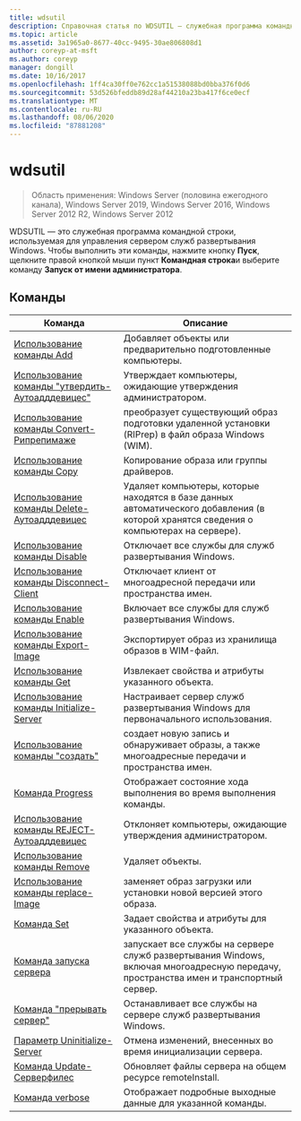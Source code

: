 ```yaml
---
title: wdsutil
description: Справочная статья по WDSUTIL — служебная программа командной строки, используемая для управления сервером служб развертывания Windows.
ms.topic: article
ms.assetid: 3a1965a0-8677-40cc-9495-30ae806808d1
author: coreyp-at-msft
ms.author: coreyp
manager: dongill
ms.date: 10/16/2017
ms.openlocfilehash: 1ff4ca30ff0e762cc1a51538088bd0bba376f0d6
ms.sourcegitcommit: 53d526bfeddb89d28af44210a23ba417f6ce0ecf
ms.translationtype: MT
ms.contentlocale: ru-RU
ms.lasthandoff: 08/06/2020
ms.locfileid: "87881208"
---
```

# <a name="wdsutil"></a>wdsutil

> Область применения: Windows Server (половина ежегодного канала), Windows Server 2019, Windows Server 2016, Windows Server 2012 R2, Windows Server 2012

WDSUTIL — это служебная программа командной строки, используемая для управления сервером служб развертывания Windows. Чтобы выполнить эти команды, нажмите кнопку **Пуск**, щелкните правой кнопкой мыши пункт **Командная строка**и выберите команду **Запуск от имени администратора**.
## <a name="commands"></a>Команды
|Команда|Описание|
|------|--------|
|[Использование команды Add](using-the-add-command.md)|Добавляет объекты или предварительно подготовленные компьютеры.|
|[Использование команды "утвердить-Аутоадддевицес"](using-the-approve-autoadddevices-command.md)|Утверждает компьютеры, ожидающие утверждения администратором.|
|[Использование команды Convert-Рипрепимаже](using-the-convert-riprepimage-command.md)|преобразует существующий образ подготовки удаленной установки (RIPrep) в файл образа Windows (WIM).|
|[Использование команды Copy](using-the-copy-command.md)|Копирование образа или группы драйверов.|
|[Использование команды Delete-Аутоадддевицес](using-the-delete-autoadddevices-command.md)|Удаляет компьютеры, которые находятся в базе данных автоматического добавления (в которой хранятся сведения о компьютерах на сервере).|
|[Использование команды Disable](using-the-disable-command.md)|Отключает все службы для служб развертывания Windows.|
|[Использование команды Disconnect-Client](using-the-disconnect-client-command.md)|Отключает клиент от многоадресной передачи или пространства имен.|
|[Использование команды Enable](using-the-enable-command.md)|Включает все службы для служб развертывания Windows.|
|[Использование команды Export-Image](using-the-export-image-command.md)|Экспортирует образ из хранилища образов в WIM-файл.|
|[Использование команды Get](using-the-get-command.md)|Извлекает свойства и атрибуты указанного объекта.|
|[Использование команды Initialize-Server](using-the-initialize-server-command.md)|Настраивает сервер служб развертывания Windows для первоначального использования.|
|[Использование команды "создать"](using-the-new-command.md)|создает новую запись и обнаруживает образы, а также многоадресные передачи и пространства имен.|
|[Команда Progress](the-progress-command.md)|Отображает состояние хода выполнения во время выполнения команды.|
|[Использование команды REJECT-Аутоадддевицес](using-the-reject-autoadddevices-command.md)|Отклоняет компьютеры, ожидающие утверждения администратором.|
|[Использование команды Remove](using-the-remove-command.md)|Удаляет объекты.|
|[Использование команды replace-Image](using-the-replace-image-command.md)|заменяет образ загрузки или установки новой версией этого образа.|
|[Команда Set](the-set-command.md)|Задает свойства и атрибуты для указанного объекта.|
|[Команда запуска сервера](the-start-server-command.md)|запускает все службы на сервере служб развертывания Windows, включая многоадресную передачу, пространства имен и транспортный сервер.|
|[Команда "прерывать сервер"](the-stop-server-command.md)|Останавливает все службы на сервере служб развертывания Windows.|
|[Параметр Uninitialize-Server](the-uninitialize-server-option.md)|Отмена изменений, внесенных во время инициализации сервера.|
|[Команда Update-Серверфилес](the-update-serverfiles-command.md)|Обновляет файлы сервера на общем ресурсе remoteInstall.|
|[Команда verbose](the-verbose-command.md)|Отображает подробные выходные данные для указанной команды.|
